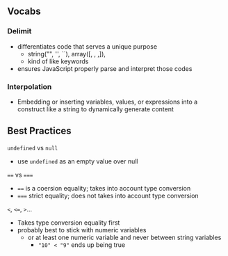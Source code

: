 ## Vocabs
### Delimit
  * differentiates code that serves a unique purpose
    * string("", '', ``), array([, , ,]), 
    * kind of like keywords
  * ensures JavaScript properly parse and interpret those codes

### Interpolation
  * Embedding or inserting variables, values, or expressions into a construct like a string to dynamically generate content

## Best Practices
`undefined` vs `null`
  * use `undefined` as an empty value over null

`==` vs `===`
  * `==` is a coersion equality; takes into account type conversion
  * `===` strict equality; does not takes into account type conversion

`<`, `<=`, `>`...
  * Takes type conversion equality first
  * probably best to stick with numeric variables
    * or at least one numeric variable and never between string variables
      * `"10" < "9"` ends up being true
